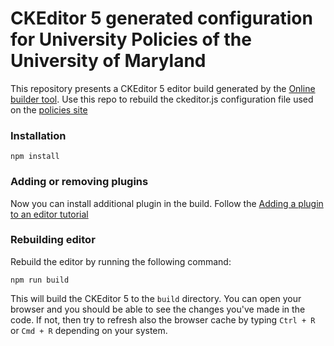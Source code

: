 # CKEditor 5 generated configuration for University Policies of the University of Maryland

This repository presents a CKEditor 5 editor build generated by the [Online builder tool](https://ckeditor.com/ckeditor-5/online-builder). Use this repo to rebuild the ckeditor.js configuration file used on the [policies site](https://github.com/UMD-Digital/policies/tree/master/source/files/static/ckeditor)

### Installation

```
npm install
```

### Adding or removing plugins

Now you can install additional plugin in the build. Follow the [Adding a plugin to an editor tutorial](https://ckeditor.com/docs/ckeditor5/latest/builds/guides/integration/installing-plugins.html#adding-a-plugin-to-an-editor)

### Rebuilding editor

Rebuild the editor by running the following command:

```
npm run build
```

This will build the CKEditor 5 to the `build` directory. You can open your browser and you should be able to see the changes you've made in the code. If not, then try to refresh also the browser cache by typing `Ctrl + R` or `Cmd + R` depending on your system.
